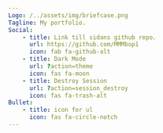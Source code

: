 ```yaml
---
Logo: /../assets/img/briefcase.png
Tagline: My portfolio.
Social:
    - title: Link till sidans github repo.
      url: https://github.com/MMMbop1
      icon: fab fa-github-alt
    - title: Dark Mode
      url: ?action=theme
      icon: fas fa-moon
    - title: Destroy Session
      url: ?action=session_destroy
      icon: fas fa-trash-alt
Bullet:
    - title: icon for ul
      icon: fas fa-circle-notch
---
```


